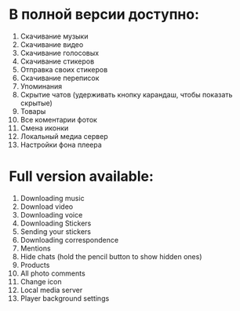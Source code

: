 # В полной версии доступно:

1. Скачивание музыки
2. Скачивание видео
3. Скачивание голосовых
4. Скачивание стикеров
5. Отправка своих стикеров
6. Скачивание переписок
7. Упоминания
8. Скрытие чатов (удерживать кнопку карандаш, чтобы показать скрытые)
9. Товары
10. Все коментарии фоток
11. Смена иконки
12. Локальный медиа сервер
13. Настройки фона плеера

# Full version available:

1. Downloading music
2. Download video
3. Downloading voice
4. Downloading Stickers
5. Sending your stickers
6. Downloading correspondence
7. Mentions
8. Hide chats (hold the pencil button to show hidden ones)
9. Products
10. All photo comments
11. Change icon
12. Local media server
13. Player background settings
